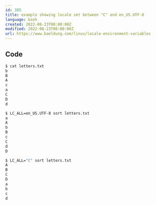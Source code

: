 ```yaml
---
id: 385
title: example showing locale set between "C" and en_US.UTF-8
language: bash
created: 2022-08-23T00:00:00Z
modified: 2022-08-23T00:00:00Z
url: https://www.baeldung.com/linux/locale-environment-variables
---
```


## Code

```bash
$ cat letters.txt
b
B
A
c
a
C
D
d

$ LC_ALL=en_US.UTF-8 sort letters.txt
a
A
b
B
c
C
d
D

$ LC_ALL="C" sort letters.txt
A
B
C
D
a
b
c
d
```

<!-- end -->

